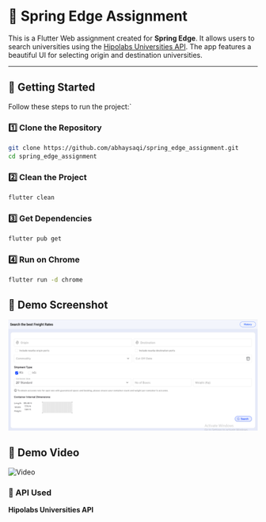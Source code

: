 # 🌱 Spring Edge Assignment

This is a Flutter Web assignment created for **Spring Edge**. It allows users to search universities using the [Hipolabs Universities API](http://universities.hipolabs.com/search?name=middle). The app features a beautiful UI for selecting origin and destination universities.

---

## 🚀 Getting Started

Follow these steps to run the project:`

### 1️⃣ Clone the Repository

```bash
git clone https://github.com/abhaysaqi/spring_edge_assignment.git
cd spring_edge_assignment
```

### 2️⃣ Clean the Project
```bash
flutter clean
```

### 3️⃣ Get Dependencies
```bash
flutter pub get
```

### 4️⃣ Run on Chrome
```bash
flutter run -d chrome
```

## 📸 Demo Screenshot
![App Screenshot](https://github.com/abhaysaqi/spring_edge_assignment/blob/main/screenshot/assignment%202.png)

## 📸 Demo Video
![Video]([https://github.com/abhaysaqi/spring_edge_assignment/blob/main/screenshot/assignment%202.png](https://github.com/abhaysaqi/spring_edge_assignment/blob/main/video.mp4))

### 🔗 API Used
**Hipolabs Universities API**
